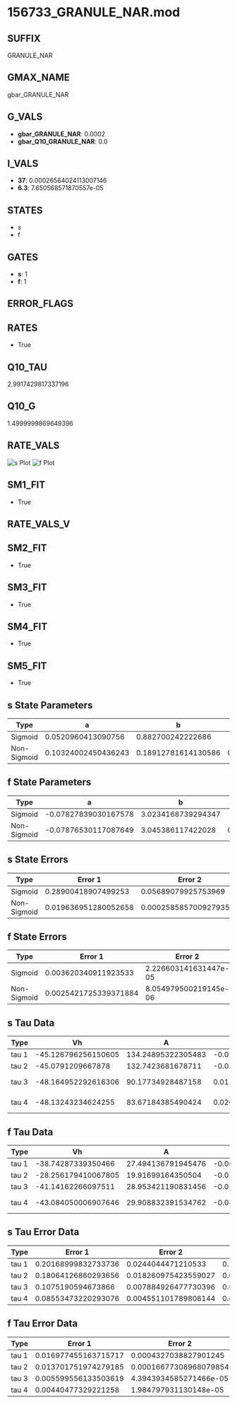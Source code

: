 # 156733_GRANULE_NAR.mod

## SUFFIX

GRANULE_NAR

## GMAX_NAME

gbar_GRANULE_NAR

## G_VALS

- **gbar_GRANULE_NAR**: 0.0002
- **gbar_Q10_GRANULE_NAR**: 0.0

## I_VALS

- **37**: 0.00026564024113007146
- **6.3**: 7.650568571870557e-05

## STATES

- s
- f

## GATES

- **s**: 1
- **f**: 1

## ERROR_FLAGS


## RATES

- True

## Q10_TAU

2.9917429817337196

## Q10_G

1.4999999869649396

## RATE_VALS

![s Plot](/Users/pbozelos/Dropbox/icg-Chai-Panos/supermodels/output_markdown_files/Na/156733_GRANULE_NAR.mod/images/s.png)
![f Plot](/Users/pbozelos/Dropbox/icg-Chai-Panos/supermodels/output_markdown_files/Na/156733_GRANULE_NAR.mod/images/f.png)

## SM1_FIT

- True

## RATE_VALS_V

## SM2_FIT

- True

## SM3_FIT

- True

## SM4_FIT

- True

## SM5_FIT

- True

## s State Parameters

| Type | a | b | c | d |
| --- | --- | --- | --- | --- |
| Sigmoid | 0.0520960413090756 | 0.882700242222686 |
| Non-Sigmoid | 0.10324002450436243 | 0.18912781614130586 | 0.7388669857918262 | -0.0009895945542036393 |

## f State Parameters

| Type | a | b | c | d |
| --- | --- | --- | --- | --- |
| Sigmoid | -0.07827839030167578 | 3.0234168739294347 |
| Non-Sigmoid | -0.07876530117087649 | 3.045386117422028 | 0.9968584494834982 | 0.002106757259864256 |

## s State Errors

| Type | Error 1 | Error 2 | Error 3 |
| --- | --- | --- | --- |
| Sigmoid | 0.28900418907499253 | 0.05689079925753969 | 0.23549165526557597 |
| Non-Sigmoid | 0.019636951280052658 | 0.00025858570092793514 | 0.01600093817363014 |

## f State Errors

| Type | Error 1 | Error 2 | Error 3 |
| --- | --- | --- | --- |
| Sigmoid | 0.003620340911923533 | 2.226603141631447e-05 | 0.002391187975123742 |
| Non-Sigmoid | 0.0025421725339371884 | 8.054979500219145e-06 | 0.0016790718171926817 |

## s Tau Data

| Type | Vh | A | b1 | b2 | c1 | c2 | d1 | d2 | e1 | e2 |
| --- | --- | --- | --- | --- | --- | --- | --- | --- | --- | --- |
| tau 1 | -45.126796256150605 | 134.24895322305483 | -0.017001279387140588 | -0.1659420979206924 |
| tau 2 | -45.0791209667878 | 132.7423681678711 | -0.018328563170598233 | 2.5642483144376926e-05 | -0.18609995131596135 | -0.0025037116680051217 |
| tau 3 | -48.164952292616306 | 90.17734928487158 | 0.011389904342930525 | -0.0005204230868937902 | 2.6523833011699374e-06 | -0.3303772677152928 | -0.020594631189177884 | -0.00041710985552376623 |
| tau 4 | -48.13243234624255 | 83.67184385490424 | 0.020027765456890133 | -0.0008097999172003156 | 6.105192905851764e-06 | -1.2748561096383786e-08 | -0.36917889666200854 | -0.041386453604398396 | -0.0020276914589760038 | -3.30791038536959e-05 |

## f Tau Data

| Type | Vh | A | b1 | b2 | c1 | c2 | d1 | d2 | e1 | e2 |
| --- | --- | --- | --- | --- | --- | --- | --- | --- | --- | --- |
| tau 1 | -38.74287339350466 | 27.494136791945476 | -0.062021899800485544 | -0.01607696606233682 |
| tau 2 | -28.256179410067805 | 19.91699164350504 | -0.07983474952612954 | 0.00035439520167239224 | -0.001000281943144728 | 0.00011855582507395866 |
| tau 3 | -41.14162266097511 | 28.953421190831456 | -0.051241094608511846 | -0.00037027019496438715 | 4.247947029733308e-06 | -0.013006636552414023 | 0.00011270605286152759 | 1.3271644231950257e-06 |
| tau 4 | -43.084050006907646 | 29.908832391534762 | -0.0400284464869184 | -0.00057867538520562 | 4.102441283281695e-06 | 1.47255417610675e-08 | -0.007159943617793087 | 0.00030110993523219554 | 3.196276003196902e-06 | -2.414267960225383e-08 |

## s Tau Error Data

| Type | Error 1 | Error 2 | Error 3 |
| --- | --- | --- | --- |
| tau 1 | 0.20168999832733736 | 0.0244044471210533 | 0.1112451577787935 |
| tau 2 | 0.18064126860293656 | 0.018260975423559027 | 0.09963541372279998 |
| tau 3 | 0.1075190594673866 | 0.007884926477730396 | 0.059303757419168435 |
| tau 4 | 0.08553473220293076 | 0.004551101789806144 | 0.04717797044174084 |

## f Tau Error Data

| Type | Error 1 | Error 2 | Error 3 |
| --- | --- | --- | --- |
| tau 1 | 0.016977455163715717 | 0.0004327038827901245 | 0.009538362540224958 |
| tau 2 | 0.013701751974279185 | 0.00016677308968079854 | 0.0076979898640070635 |
| tau 3 | 0.005599556133503619 | 4.3943934585271466e-05 | 0.003145971875681767 |
| tau 4 | 0.00440477329221258 | 1.984797931130148e-05 | 0.002474712738951419 |

